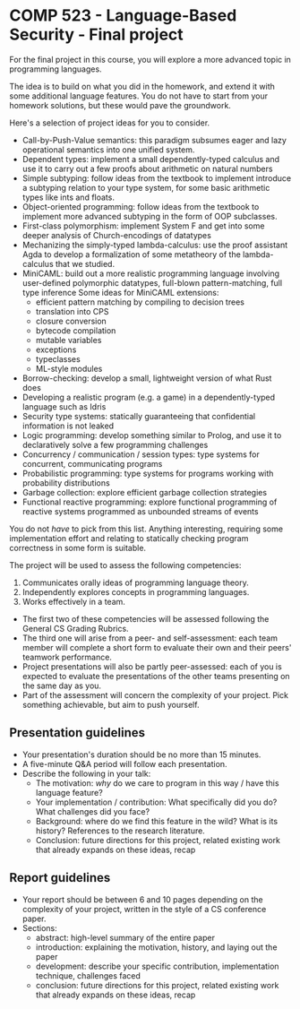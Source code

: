 # COMP 523 - Language-Based Security - Final project

For the final project in this course, you will explore a more advanced topic in programming
languages.

The idea is to build on what you did in the homework, and extend it with some additional language
features. You do not have to start from your homework solutions, but these would pave the
groundwork.

Here's a selection of project ideas for you to consider.

- Call-by-Push-Value semantics: this paradigm subsumes eager and lazy operational semantics into
  one unified system.
- Dependent types: implement a small dependently-typed calculus and use it to carry out a few
  proofs about arithmetic on natural numbers
- Simple subtyping: follow ideas from the textbook to implement introduce a subtyping relation to
  your type system, for some basic arithmetic types like ints and floats.
- Object-oriented programming: follow ideas from the textbook to implement more advanced subtyping
  in the form of OOP subclasses.
- First-class polymorphism: implement System F and get into some deeper analysis of
  Church-encodings of datatypes
- Mechanizing the simply-typed lambda-calculus: use the proof assistant Agda to develop a
  formalization of some metatheory of the lambda-calculus that we studied.
- MiniCAML: build out a more realistic programming language involving user-defined polymorphic
  datatypes, full-blown pattern-matching, full type inference
  Some ideas for MiniCAML extensions:
  - efficient pattern matching by compiling to decision trees
  - translation into CPS
  - closure conversion
  - bytecode compilation
  - mutable variables
  - exceptions
  - typeclasses
  - ML-style modules
- Borrow-checking: develop a small, lightweight version of what Rust does
- Developing a realistic program (e.g. a game) in a dependently-typed language such as Idris
- Security type systems: statically guaranteeing that confidential information is not leaked
- Logic programming: develop something similar to Prolog, and use it to declaratively solve a few
  programming challenges
- Concurrency / communication / session types: type systems for concurrent, communicating programs
- Probabilistic programming: type systems for programs working with probability distributions
- Garbage collection: explore efficient garbage collection strategies
- Functional reactive programming: explore functional programming of reactive systems programmed as
  unbounded streams of events

You do not _have_ to pick from this list. Anything interesting, requiring some implementation
effort and relating to statically checking program correctness in some form is suitable.

The project will be used to assess the following competencies:

1. Communicates orally ideas of programming language theory.
2. Independently explores concepts in programming languages.
3. Works effectively in a team.

* The first two of these competencies will be assessed following the General CS Grading Rubrics.
* The third one will arise from a peer- and self-assessment: each team member will complete a short
  form to evaluate their own and their peers' teamwork performance.
* Project presentations will also be partly peer-assessed: each of you is expected to evaluate
  the presentations of the other teams presenting on the same day as you.
* Part of the assessment will concern the complexity of your project.
  Pick something achievable, but aim to push yourself.

## Presentation guidelines

* Your presentation's duration should be no more than 15 minutes.
* A five-minute Q&A period will follow each presentation.
* Describe the following in your talk:
    - The motivation: _why_ do we care to program in this way / have this language feature?
    - Your implementation / contribution: What specifically did you do? What challenges did you
      face?
    - Background: where do we find this feature in the wild? What is its history? References to the
      research literature.
    - Conclusion: future directions for this project, related existing work that already expands on
      these ideas, recap

## Report guidelines

* Your report should be between 6 and 10 pages depending on the complexity of your project, written
  in the style of a CS conference paper.
* Sections:
  - abstract: high-level summary of the entire paper
  - introduction: explaining the motivation, history, and laying out the paper
  - development: describe your specific contribution, implementation technique, challenges faced
  - conclusion: future directions for this project, related existing work that already expands on
    these ideas, recap
